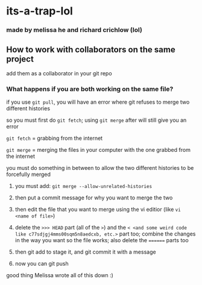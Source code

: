 #  its-a-trap-lol

### made by melissa he and richard crichlow (lol)

## How to work with collaborators on the same project

add them as a collaborator in your git repo

### What happens if you are both working on the same file?

if you use `git pull`, you will have an error where git refuses to merge two different histories

so you must first do `git fetch`; using `git merge` after will still give you an error

`git fetch` = grabbing from the internet

`git merge` = merging the files in your computer with the one grabbed from the internet

you must do something in between to allow the two different histories to be forcefully merged

1. you must add:
        `git merge --allow-unrelated-histories`

2. then put a commit message for why you want to merge the two

3. then edit the file that you want to merge using the vi editior (like `vi <name of file>`)

4. delete the `>>> HEAD` part (all of the `>`) and the `< <and some weird code like c77sdjgj4mms00sqm5n8aedcxb, etc.>` part too; combine the changes in the way you want so the file works; also delete the `======` parts too

5. then git add to stage it, and git commit it with a message

6. now you can git push

good thing Melissa wrote all of this down :)
